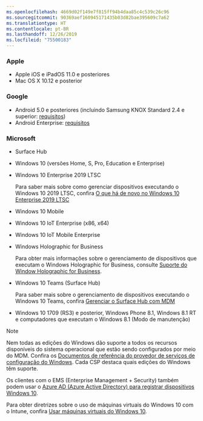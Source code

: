 ```yaml
---
ms.openlocfilehash: 4669d02f149e7f815ff94b4daa85c4c539c26c96
ms.sourcegitcommit: 90369aef160945171435b03d82bae395609c7a62
ms.translationtype: HT
ms.contentlocale: pt-BR
ms.lasthandoff: 12/26/2019
ms.locfileid: "75500183"
---
```



### <a name="apple"></a>Apple
- Apple iOS e iPadOS 11.0 e posteriores
- Mac OS X 10.12 e posterior

### <a name="google"></a>Google
- Android 5.0 e posteriores (incluindo Samsung KNOX Standard 2.4 e superior: [requisitos](https://www.samsungknox.com/en/knox-platform/supported-devices/2.4+))
- Android Enterprise: [requisitos](https://support.google.com/work/android/topic/9428066)

### <a name="microsoft"></a>Microsoft

- Surface Hub
- Windows 10 (versões Home, S, Pro, Education e Enterprise)
- Windows 10 Enterprise 2019 LTSC

  Para saber mais sobre como gerenciar dispositivos executando o Windows 10 2019 LTSC, confira [O que há de novo no Windows 10 Enterprise 2019 LTSC](https://docs.microsoft.com/windows/whats-new/ltsc/whats-new-windows-10-2019)
  
- Windows 10 Mobile
- Windows 10 IoT Enterprise (x86, x64)
- Windows 10 IoT Mobile Enterprise
- Windows Holographic for Business

  Para obter mais informações sobre o gerenciamento de dispositivos que executam o Windows Holographic for Business, consulte [Suporte do Window Holographic for Business](../fundamentals/windows-holographic-for-business.md).

- Windows 10 Teams (Surface Hub)

   Para saber mais sobre o gerenciamento de dispositivos executando o Windows 10 Teams, confira [Gerenciar o Surface Hub com MDM](https://docs.microsoft.com/surface-hub/manage-settings-with-mdm-for-surface-hub)
- Windows 10 1709 (RS3) e posterior, Windows Phone 8.1, Windows 8.1 RT e computadores que executam o Windows 8.1 (Modo de manutenção)

> [!NOTE]
> Nem todas as edições do Windows dão suporte a todos os recursos disponíveis do sistema operacional que estão sendo configurados por meio do MDM. Confira os [Documentos de referência do provedor de serviços de configuração do Windows](https://docs.microsoft.com/windows/configuration/provisioning-packages/how-it-pros-can-use-configuration-service-providers). Cada CSP destaca quais edições do Windows têm suporte.

Os clientes com o EMS (Enterprise Management + Security) também podem usar o [Azure AD (Azure Active Directory) para registrar dispositivos Windows 10](/intune/windows-enroll).

Para obter diretrizes sobre o uso de máquinas virtuais do Windows 10 com o Intune, confira [Usar máquinas virtuais do Windows 10](../fundamentals/windows-10-virtual-machines.md).

